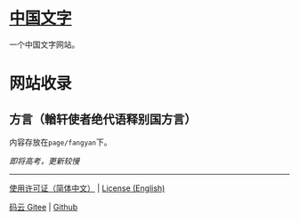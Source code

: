 # [中国文字](https://gitee.com/orange23333/chinese-characters)

一个中国文字网站。

# 网站收录

## 方言（輶轩使者绝代语释别国方言）

内容存放在`page/fangyan`下。

*即将高考，更新较慢*

---

[使用许可证（简体中文）](https://gitee.com/orange23333/chinese-characters/blob/main/LICENSE.txt) | [License (English)](https://github.com/Orange23333/ChineseCharacters/blob/main/LICENSE.en-US.txt)

[码云 Gitee](https://gitee.com/orange23333/chinese-characters) | [Github](https://github.com/Orange23333/ChineseCharacters)
